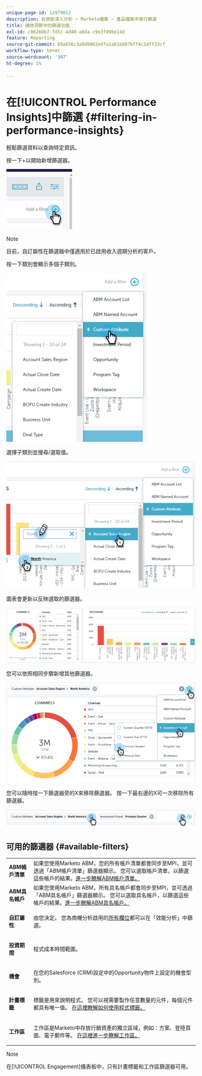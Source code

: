 ```yaml
---
unique-page-id: 12979012
description: 在效能深入分析 — Marketo檔案 — 產品檔案中進行篩選
title: 績效洞察中的篩選功能
exl-id: c86260b7-fd5c-4d40-a8da-c9e3f09be14d
feature: Reporting
source-git-commit: 09a656c3a0d0002edfa1a61b987bff4c1dff33cf
workflow-type: tm+mt
source-wordcount: '307'
ht-degree: 1%

---
```


# 在[!UICONTROL Performance Insights]中篩選 {#filtering-in-performance-insights}

輕鬆篩選資料以查詢特定資訊。

按一下+以開始新增篩選器。

![](assets/1-1.png)

>[!NOTE]
>
>目前，自訂屬性在篩選器中僅適用於已啟用收入週期分析的客戶。

按一下類別會顯示多個子類別。

![](assets/two-1.png)

選擇子類別並搜尋/選取值。

![](assets/three.png)

圖表會更新以反映選取的篩選器。

![](assets/four-1.png)

您可以依照相同步驟新增其他篩選器。

![](assets/five.png)

您可以隨時按一下篩選器旁的X來移除篩選器。 按一下最右邊的X可一次移除所有篩選器。

![](assets/6-2.png)

## 可用的篩選器 {#available-filters}

<table>
 <tbody>
  <tr>
   <td colspan="1"><strong><span class="uicontrol">ABM帳戶清單</span></strong></td>
   <td colspan="1">如果您使用Marketo ABM，您的所有帳戶清單都會同步至MPI，並可透過「ABM帳戶清單」篩選器顯示。 您可以選取帳戶清單，以篩選這些帳戶的結果。<a href="https://docs.marketo.com/display/public/DOCS/Account-Based+Web+Marketing+with+ABM" rel="nofollow">進一步瞭解ABM帳戶清單。</a></td>
  </tr>
  <tr>
   <td colspan="1"><strong><span class="uicontrol">ABM具名帳戶</span></strong></td>
   <td colspan="1">如果您使用Marketo ABM，所有具名帳戶都會同步至MPI，並可透過「ABM具名帳戶」篩選器顯示。 您可以選取具名帳戶，以篩選這些帳戶的結果。<a href="https://docs.marketo.com/x/eaCt" rel="nofollow">進一步瞭解ABM具名帳戶。</a></td>
  </tr>
  <tr>
   <td colspan="1"><strong><span class="uicontrol">自訂屬性</span></strong></td>
   <td colspan="1"><p>由您決定。 您為商機分析啟用的<a href="/help/marketo/product-docs/reporting/revenue-cycle-analytics/revenue-tools/enabling-custom-field-sync-for-revenue-cycle-analytics.md" rel="nofollow">所有欄位</a>都可以在「效能分析」中篩選。</p></td>
  </tr>
  <tr>
   <td colspan="1"><p><strong><span class="uicontrol">投資期間</span></strong></p></td>
   <td colspan="1"><p>程式成本時間範圍。</p></td>
  </tr>
  <tr>
   <td colspan="1"><p><strong><span class="uicontrol">機會</span></strong></p></td>
   <td colspan="1"><p>在您的Salesforce (CRM)設定中的Opportunity物件上設定的機會型別。</p></td>
  </tr>
  <tr>
   <td><p><strong><span class="uicontrol">計畫標籤</span></strong></p></td>
   <td><p>標籤是用來說明程式。 您可以視需要製作任意數量的元件，每個元件都具有唯一值。 <a href="/help/marketo/product-docs/administration/tags/create-a-new-program-tag-and-tag-values.md" rel="nofollow">在這裡瞭解如何使用程式標籤。</a></p></td>
  </tr>
  <tr>
   <td><strong><span class="uicontrol">工作區</span></strong></td>
   <td><p>工作區是Marketo中存放行銷資產的獨立區域，例如：方案、登陸頁面、電子郵件等。 <a href="/help/marketo/product-docs/administration/workspaces-and-person-partitions/understanding-workspaces-and-person-partitions.md" rel="nofollow">在這裡進一步瞭解工作區。</a></p></td>
  </tr>
 </tbody>
</table>

>[!NOTE]
>
>在[!UICONTROL Engagement]儀表板中，只有計畫標籤和工作區篩選器可用。
